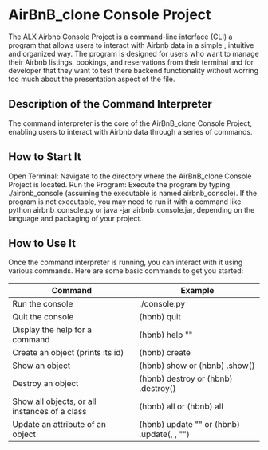 # AirBnB_clone Console Project

The ALX Airbnb Console Project is a command-line interface (CLI) a program that allows users to interact with Airbnb data in a simple , intuitive and organized way. The program is designed for users who want to manage their Airbnb listings, bookings, and reservations from their terminal and for developer that they want to test there backend functionality without worring too much about the presentation aspect of the file.

## Description of the Command Interpreter

The command interpreter is the core of the AirBnB_clone Console Project, enabling users to interact with
Airbnb data through a series of commands.

## How to Start It

Open Terminal: Navigate to the directory where the AirBnB_clone Console Project is located.
Run the Program: Execute the program by typing ./airbnb_console (assuming the executable is named
airbnb_console). If the program is not executable, you may need to run it with a command like python
airbnb_console.py or java -jar airbnb_console.jar, depending on the language and packaging of your project.

## How to Use It


Once the command interpreter is running, you can interact with it using various commands. Here are some basic commands to get you started:

| Command |	Example |
| -------------- | ---------------|
| Run the console |	./console.py|
|Quit the console  |	(hbnb) quit|
|Display the help for a command |	(hbnb) help "<command>"|
|Create an object (prints its id) |	(hbnb) create <class>|
|Show an object |	(hbnb) show <class> <id> or (hbnb) <class>.show(<id>)|
|Destroy an object |	(hbnb) destroy <class> <id> or (hbnb) <class>.destroy(<id>)|
|Show all objects, or all instances of a class |	(hbnb) all or (hbnb) all <class>|
|Update an attribute of an object |	(hbnb) update <class> <id> <attribute name> "<attribute value>" or (hbnb) <class>.update(<id>, <attribute name>, "<attribute value>")|
